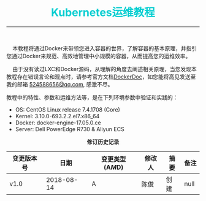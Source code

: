 # <font color="#00CED1"><center> Kubernetes运维教程 </center></font>
***
<br>

[](docker) 

&nbsp;&nbsp;&nbsp;&nbsp;本教程将通过Docker来带领您进入容器的世界，了解容器的基本原理，并指引您通过Docker来规范、高效地管理中小规模的容器，从而提高您的运维效率。


&nbsp;&nbsp;&nbsp;&nbsp;由于没有读过LXC和Docker源码，从理解的角度去阐述相关原理，当您发现本教程存在错误言论和观点时，请参考官方文档[DockerDoc]，如您能将高见发送至我的邮箱 524588656@qq.com, 感激不尽。


教程中的特性、参数和运维方法等，是在下列环境参数中验证和实践的：

  - OS: CentOS Linux release 7.4.1708 (Core) 
  - Kernel: 3.10.0-693.2.2.el7.x86_64 
  - Docker: docker-engine-17.05.0.ce
  - Server: Dell PowerEdge R730 & Aliyun ECS


[DockerDoc]: https://docs.docker.com/v17.03/




<center><b> 修订历史记录 </b></center>

|变更版本号|日期|变更类型(A*M*D)|修改人|摘要|备注|
|---|---|---|---|---|---|
|v1.0|2018-08-14|A|陈俊|创建| null |


